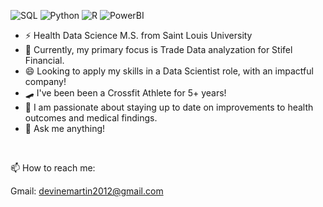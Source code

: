 ![SQL](https://img.shields.io/badge/SQL%20-%20red?style=for-the-badge&logo=SQL&logoColor=Blue)
![Python](https://img.shields.io/badge/Python%20-%20lightblue?style=for-the-badge&logo=SQL&logoColor=Blue)
![R](https://img.shields.io/badge/R%20-%20green?style=for-the-badge&logo=SQL&logoColor=Blue)
![PowerBI](https://img.shields.io/badge/PowerBI%20-%20gold?style=for-the-badge&logo=SQL&logoColor=Blue)
</br>
- ⚡ Health Data Science M.S. from Saint Louis University
- 🌱 Currently, my primary focus is Trade Data analyzation for Stifel Financial.
- 😄 Looking to apply my skills in a Data Scientist role, with an impactful company!
- 🛹 I've been been a Crossfit Athlete for 5+ years!
- 🌲 I am passionate about staying up to date on improvements to health outcomes and medical findings.
- 💬 Ask me anything!
</br>

📫 How to reach me:

Gmail: devinemartin2012@gmail.com
